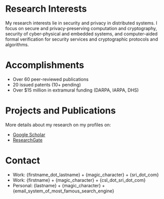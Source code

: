 # Research Interests
My research interests lie in security and privacy in distributed systems. I focus on secure and privacy-preserving computation and cryptography, security of cyber-physical and embedded systems, and computer-aided formal verification for security services and cryptographic protocols and algorithms.  



# Accomplishments
* Over 60 peer-reviewed publications
* 20 issued patents (10+ pending)
* Over $15 million in extramural funding (DARPA, IARPA, DHS)   



# Projects and Publications
More details about my research on my profiles on:
* [Google Scholar](http://bit.ly/2KIZaWF)
* [ResearchGate](http://bit.ly/37tOPHZ) 

# Contact
* Work: {firstname_dot_lastname} + {magic_character} + {sri_dot_com}
* Work: {firstname} + {magic_character} + {csl_dot_sri_dot_com}
* Personal: {lastname} + {magic_character} + {email_system_of_most_famous_search_engine}





